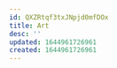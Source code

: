 ```yaml
---
id: QXZRtqf3txJNpjd0mfDOx
title: Art
desc: ''
updated: 1644961726961
created: 1644961726961
---
```



